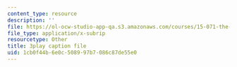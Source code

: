 ```yaml
---
content_type: resource
description: ''
file: https://ol-ocw-studio-app-qa.s3.amazonaws.com/courses/15-071-the-analytics-edge-spring-2017/1cb0f44b6e0c508997b7086c87de55e0_xAuh5VptDQ4.vtt
file_type: application/x-subrip
resourcetype: Other
title: 3play caption file
uid: 1cb0f44b-6e0c-5089-97b7-086c87de55e0
---
```

